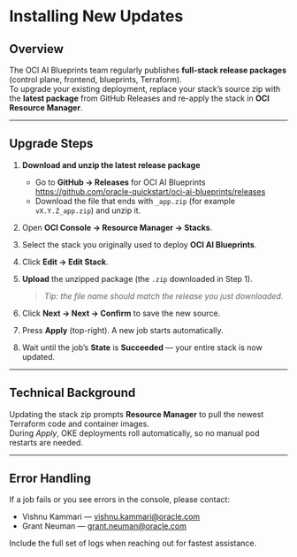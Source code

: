 # Installing New Updates

## Overview

The OCI AI Blueprints team regularly publishes **full-stack release packages** (control plane, frontend, blueprints, Terraform).  
To upgrade your existing deployment, replace your stack’s source zip with the **latest package** from GitHub Releases and re-apply the stack in **OCI Resource Manager**.

---

## Upgrade Steps

1. **Download and unzip the latest release package**

   - Go to **GitHub → Releases** for OCI AI Blueprints  
     <https://github.com/oracle-quickstart/oci-ai-blueprints/releases>
   - Download the file that ends with `_app.zip` (for example `vX.Y.Z_app.zip`) and unzip it.

2. Open **OCI Console → Resource Manager → Stacks**.

3. Select the stack you originally used to deploy **OCI AI Blueprints**.

4. Click **Edit → Edit Stack**.

5. **Upload** the unzipped package (the `.zip` downloaded in Step 1).

   > _Tip: the file name should match the release you just downloaded._

6. Click **Next → Next → Confirm** to save the new source.

7. Press **Apply** (top-right). A new job starts automatically.

8. Wait until the job’s **State** is **Succeeded** — your entire stack is now updated.

---

## Technical Background

Updating the stack zip prompts **Resource Manager** to pull the newest Terraform code and container images.  
During _Apply_, OKE deployments roll automatically, so no manual pod restarts are needed.

---

## Error Handling

If a job fails or you see errors in the console, please contact:

- Vishnu Kammari — <vishnu.kammari@oracle.com>
- Grant Neuman — <grant.neuman@oracle.com>

Include the full set of logs when reaching out for fastest assistance.
